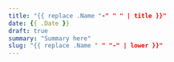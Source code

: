 ```yaml
---
title: "{{ replace .Name "-" " " | title }}"
date: {{ .Date }}
draft: true
summary: "Summary here"
slug: "{{ replace .Name " " "-" | lower }}"
---
```

